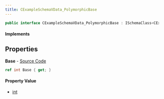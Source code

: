 ```yaml
---
title: CExampleSchemaVData_PolymorphicBase
---
```


```csharp
public interface CExampleSchemaVData_PolymorphicBase : ISchemaClass<CExampleSchemaVData_PolymorphicBase>, ISchemaField, ISchemaClass, INativeHandle
```

#### Implements

## Properties

**Base** - [Source Code](https://github.com/swiftly-solution/swiftlys2/blob/master/managed/src/SwiftlyS2.Generated/Schemas/Interfaces/CExampleSchemaVData_PolymorphicBase.cs#L16)

```csharp
ref int Base { get; }
```

#### Property Value

- [int](https://learn.microsoft.com/dotnet/api/system.int32)

